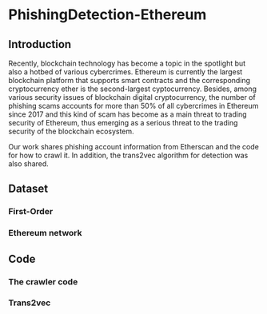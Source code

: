 # PhishingDetection-Ethereum
## Introduction
Recently, blockchain technology has become a topic in the spotlight but also a hotbed of various cybercrimes. 
Ethereum is currently the largest blockchain platform that supports smart contracts and the corresponding cryptocurrency ether is the second-largest cyptocurrency.
Besides, among various security issues of blockchain digital cryptocurrency, the number of phishing scams accounts for more than 50% of all cybercrimes in Ethereum since 2017 and this kind of scam has become as a main threat to trading security of Ethereum, thus emerging as a serious threat to the trading security of the blockchain ecosystem. 

Our work shares phishing account information from Etherscan and the code for how to crawl it. In addition, the trans2vec algorithm for detection was also shared. 
## Dataset
### First-Order 

### Ethereum network

## Code
### The crawler code

### Trans2vec
